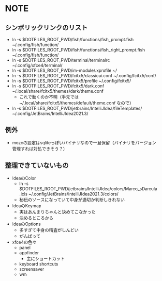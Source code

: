 # NOTE

## シンボリックリンクのリスト

- ln -s $DOTFILES_ROOT_PWD/fish/functions/fish_prompt.fish ~/.config/fish/function/
- ln -s $DOTFILES_ROOT_PWD/fish/functions/fish_right_prompt.fish ~/.config/fish/function/
- ln -s $DOTFILES_ROOT_PWD/terminal/terminalrc ~/.config/xfce4/terminal/
- ln -s $DOTFILES_ROOT_PWD/im-module/.xprofile ~/
- ln -s $DOTFILES_ROOT_PWD/fcitx5/classicui.conf ~/.config/fcitx5/conf/
- ln -s $DOTFILES_ROOT_PWD/fcitx5/profile ~/.config/fcitx5/
- ln -s $DOTFILES_ROOT_PWD/fcitx5/dark.conf ~/.local/share/fcitx5/themes/dark/theme.conf
  - これで動くのか不明（手元では ~/.local/share/fcitx5/themes/default/theme.conf なので）
- ln -s $DOTFILES_ROOT_PWD/jetbrains/IntelliJIdea/fileTemplates/ ~/.config/JetBrains/IntelliJIdea2021.3/

## 例外

- mozcの設定はsqliteっぽいバイナリなので一旦保留（バイナリをバージョン管理すれば対処できそう？）

## 整理できていないもの
- IdeaのColor
  - ln -s $DOTFILES_ROOT_PWD/jetbrains/IntelliJIdea/colors/Marco_sDarcula.icls ~/.config/JetBrains/IntelliJIdea2021.3/colors/
  - 秘伝のソースになっていて中身が適切か判断しきれない
- IdeaのKeymap 
  - 実はあんまりちゃんと決めてこなかった
  - 決めるところから
- IdeaのOptions
  - 多すぎて中身の精査がしんどい
  - がんばって
- xfce4の色々
  - panel
  - appfinder
    - 主にショートカット
  - keyboard shortcuts
  - screensaver
  - wm
